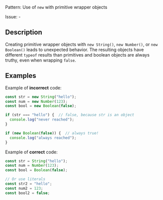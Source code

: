 Pattern: Use of `new` with primitive wrapper objects

Issue: -

## Description

Creating primitive wrapper objects with `new String()`, `new Number()`, or `new Boolean()` leads to unexpected behavior. The resulting objects have different `typeof` results than primitives and boolean objects are always truthy, even when wrapping `false`.

## Examples

Example of **incorrect** code:
```javascript
const str = new String("hello");
const num = new Number(123);
const bool = new Boolean(false);

if (str === "hello") {  // false, because str is an object
  console.log("never reached");
}

if (new Boolean(false)) {  // always true!
  console.log("always reached");
}
```

Example of **correct** code:
```javascript
const str = String("hello");
const num = Number(123);
const bool = Boolean(false);

// Or use literals
const str2 = "hello";
const num2 = 123;
const bool2 = false;
```